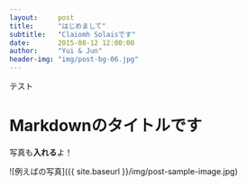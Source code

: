 ```yaml
---
layout:     post
title:      "はじめまして"
subtitle:   "Claiomh Solaisです"
date:       2015-08-12 12:00:00
author:     "Yui & Jun"
header-img: "img/post-bg-06.jpg"
---
```


テスト

# Markdownのタイトルです

写真も**入れる**よ！

![例えばの写真]({{ site.baseurl }}/img/post-sample-image.jpg)
